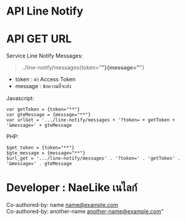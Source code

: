 # API Line Notify


# API GET URL

Service Line Notify Messages:
> ../line-notify/messages{token="**"}{message="**"}
- token : ค่า Access Token
- message : ข้อความที่จะส่ง


Javascript:
```
var getToken = {token="**"}
var gteMessage = {message="**"}
var urlGet = '.../line-notify/messages + '?token= + getToken + '&message=' + gteMessage
```

PHP:
```
$get_token = {token="**"}
$gte_message = {message="**"}
$url_get = '.../line-notify/messages' . '?token=' . 'getToken' . '&message=' . gteMessage
```

# Developer : NaeLike เนไลก์

Co-authored-by: name <name@example.com>
<br>
Co-authored-by: another-name <another-name@example.com>"
